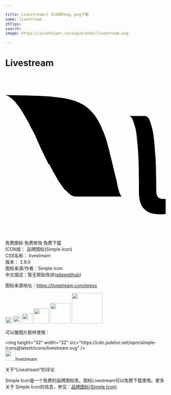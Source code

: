 ```yaml
---

title: Livestream() ICON转svg、png下载
name: livestream
zhTips: 
search: 
image: https://iconhelper.cn/svg/brands/livestream.svg

---
```


# Livestream  <small style="font-size: 60%;font-weight: 100"></small>

<div id="svg" class="svg-wrap">
<svg role="img" viewBox="0 0 24 24" xmlns="http://www.w3.org/2000/svg"><title>Livestream icon</title><path d="M20.987 6.248l.041.002.039.006.04.011.039.015.038.02.039.022.035.03.035.029.037.045.046.045.03.045.044.045.075.119.029.06.029.075.03.074.031.074.028.074.029.09.029.09.03.09.031.089.029.104.028.104.031.105.03.104.029.104.029.104.03.12.03.118.029.135.015.12.029.134.03.134.017.135.028.149.015.148.015.149.031.149.015.149.016.148.015.165.015.164.015.163.015.165.015.164.016.179.015.343.016.179.015.179.015.18.015.18.015.193.015.193.015.193.016.195.015.193v.388l.016.209.015.209v.403l.015.208v.611l.015.419.015.625v1.269l.015.373.03.269.046.179.043.119.047.104.059.09.045.044.045.045.044.045.062.029.089.046.089.029.096.03.142.029.193.011.269-.016h.1v2.253l-.239.029-.566.026-.61-.029-.448-.067-.344-.089-.254-.089-.237-.119-.236-.15-.208-.184-.134-.134-.136-.149-.17-.269-.15-.313-.119-.342-.082-.403-.054-.456-.015-.508v-1.938l-.015-.418v-.865l-.015-.402v-.287l-.016-.199v-.397l-.015-.194v-.193l-.008-.193-.015-.194-.014-.179-.003-.18-.015-.179-.015-.183v-.178l-.015-.18-.017-.179-.012-.179-.014-.17-.017-.17-.015-.164-.015-.169-.015-.16-.014-.163-.015-.164-.017-.15-.015-.148-.016-.158-.015-.141-.015-.135-.044-.278-.016-.134-.015-.135-.03-.125-.026-.135-.029-.118-.03-.12-.031-.119-.034-.103-.029-.104-.025-.103-.045-.09-.029-.104-.029-.089-.022-.09-.029-.089-.031-.09-.03-.074-.029-.076-.029-.074-.03-.059-.03-.061-.029-.06-.044-.06-.03-.045-.036-.045-.031-.044-.041-.03-.028-.029-.046-.03-.028-.015-.046-.016-.049-.012-.044-.016-.03-.015h-.03 2.552l-.051.031zM.008 3.082l1.169.021 1.089.026.97.015.851.03.73.029.642.029.567.03.506.029.463.046.418.044.387.046.357.044.329.046.313.044.283.061.27.059.252.059.24.06.223.06.209.06.194.075.194.059.179.074.163.076.166.074.148.074.164.074.148.09.135.09.135.09.119.088.119.09.119.09.119.09.104.09.104.104.104.09.105.104.09.104.09.104.104.105.09.104.09.104.074.104.09.105.074.119.074.104.074.119.075.12.074.119.074.12.06.119.061.119.074.119.06.119.06.119.06.119.06.12.045.118.048.12.06.135.05.118.06.135.06.119.044.119.061.135.054.135.044.119.051.134.045.12.045.133.045.135.045.135.045.134.044.135.03.134.045.135.039.135.029.133.039.135.029.135.041.134.029.134.045.135.029.119.045.135v.014l.029.12.031.127.029.134.029.135.03.119.03.135.029.133.045.12.029.134.03.119.03.135.029.119.029.119.03.12.03.119.029.12.03.119.03.119.029.119.029.119.03.119.03.119.014.12.03.104.046.223.029.105.029.104.03.104.022.104.029.104.016.104.029.104.03.104.015.104.029.105.03.09.03.097.015.089.03.09.015.09.015.089.015.09.015.075.016.09.015.085.016.075.014.074.016.078.024.074.015.074.015.075.015.068.016.06.023.074.023.061.016.065.015.06.016.06.015.06.015.06.015.06.015.045.03.051.015.045.015.045.016.044.029.046.015.044.038.075.015.038.03.061.015.029.015.03.015.029.016.03.015.015.015.015.015.015.016.015.015.016.029.016.016.004.015.015h.03-7.027l-.051-.015-.057-.016-.057-.014-.06-.016-.06-.015h-.016l-.052-.024-.056-.015-.057-.031-.061-.03-.044-.029-.06-.03-.045-.029-.061-.03-.044-.045-.044-.045-.061-.045-.045-.045-.06-.044-.06-.06-.06-.056-.044-.06-.061-.054-.06-.045-.06-.06-.061-.06-.044-.06-.062-.005-.059-.06-.045-.068-.054-.065-.119-.148-.059-.075-.045-.074-.061-.09-.059-.074-.061-.09-.06-.075-.06-.088-.06-.09-.06-.09-.061-.09-.059-.09-.061-.09-.06-.089-.06-.104-.059-.09-.046-.104-.06-.105-.06-.104-.06-.105-.061-.104-.059-.104-.06-.104-.06-.104-.061-.104-.059-.104-.061-.104-.059-.104-.061-.119-.06-.12-.06-.119-.061-.12-.059-.119-.061-.119-.059-.119-.06-.119-.135-.028-.049-.126-.059-.123-.061-.123-.059-.125-.064-.125-.06-.127-.06-.119-.064-.119-.06-.119-.063-.119-.06-.119-.06-.15-.06-.134-.063-.119-.063-.12-.06-.134-.063-.119-.061-.135-.06-.119-.06-.135-.06-.134-.06-.134-.058-.134-.059-.135-.061-.119-.059-.134-.059-.133-.059-.135-.06-.135-.06-.134-.119-.268-.06-.149-.06-.12-.059-.134-.061-.12-.06-.119-.073-.118-.06-.135-.074-.12-.06-.118-.074-.12-.061-.119-.059-.12-.06-.119-.06-.119-.059-.137-.12-.239-.06-.119-.061-.119-.074-.119-.074-.119-.135-.229-.058-.119-.074-.11-.076-.12-.059-.112-.061-.104-.125-.208-.074-.106-.061-.103-.058-.105-.061-.089-.06-.105-.063-.104-.066-.09-.059-.09-.074-.09-.076-.088-.059-.089-.075-.09-.088-.117-.067-.076-.069-.078-.059-.074-.058-.1-.074-.074-.066-.06-.075-.069-.062-.065-.075-.081-.065-.06-.065-.06-.068-.058-.067-.053-.069-.045-.07-.045L.672 3.4l-.075-.046-.06-.044-.074-.044-.067-.03-.068-.03-.07-.03-.071-.03-.068-.031-.059-.023L0 3.086h.008v-.004z"/></svg>
</div>
<detail full-name='livestream'></detail>

<div class="detail-page">
<p>
<span><span class="badge-success badge">免费图标</span> <span class="badge-success badge">免费修改</span>  <span class="badge-success badge">免费下载</span> </span>
<br/>
<span>
ICON库：
<span class="badge-secondary badge">品牌图标(Simple Icon)</span> 
</span>
<br/>
<span>
CSS名称：
<span class="badge-secondary badge">livestream</span> 
</span>

<br/>
<span>
版本：
<span class="badge-secondary badge">2.8.0</span> 
</span>
<br/>
<span>图标来源/作者：<span class="badge-light badge">Simple Icon</span></span> 
<br/>
<span class="zh-detail">中文描述：暂无<span class="help-link"><span>帮助改进</span>(<a href="https://gitee.com/liuwave/icon-helper/edit/master/json/brands/livestream.json" target="_blank" rel="noopener noreferrer">gitee</a><a href="https://github.com/liuwave/icon-helper/edit/master/json/brands/livestream.json" target="_blank" rel="noopener noreferrer">github</a></span>)</span><br/>
</p>
</div><div class="description description alert alert-light"><p>图标来源地址：<a href="https://livestream.com/press" target="_blank" rel="noopener noreferrer">https://livestream.com/press</a></p></div>
<div class="alert alert-dark">
<img height="21" width="21" src="https://cdn.jsdelivr.net/npm/simple-icons@latest/icons/livestream.svg" />
<img height="24" width="24" src="https://cdn.jsdelivr.net/npm/simple-icons@latest/icons/livestream.svg" />
<img height="32" width="32" src="https://cdn.jsdelivr.net/npm/simple-icons@latest/icons/livestream.svg" />
<img height="48" width="48" src="https://cdn.jsdelivr.net/npm/simple-icons@latest/icons/livestream.svg" />
<img height="64" width="64" src="https://cdn.jsdelivr.net/npm/simple-icons@latest/icons/livestream.svg" />
<img height="96" width="96" src="https://cdn.jsdelivr.net/npm/simple-icons@latest/icons/livestream.svg" />

</div>
<div>
  <p>可以像图片那样使用：    
  </p>
  <div class="alert alert-primary" style="font-size: 14px">
    &lt;img height="32" width="32" src="https://cdn.jsdelivr.net/npm/simple-icons@latest/icons/livestream.svg" /&gt;
    <copy-btn content='<img height="32" width="32" src="https://cdn.jsdelivr.net/npm/simple-icons@latest/icons/livestream.svg" />'></copy-btn>
  </div>
  <div class="alert alert-secondary">
    <img height="32" width="32" src="https://cdn.jsdelivr.net/npm/simple-icons@latest/icons/livestream.svg" />livestream
    <copy-btn content="livestream" btn-title="复制图标名称"></copy-btn>
  </div>
</div>

<Vssue title="关于“Livestream”的评论" >关于“Livestream”的评论</Vssue>


<div><p>Simple Icon是一个免费的品牌图标库。图标Livestream可以免费下载使用。更多关于  Simple Icon的信息，参见：<a target="_blank" href="https://iconhelper.cn/brands.html">品牌图标(Simple Icon)</a>
</p></div>

